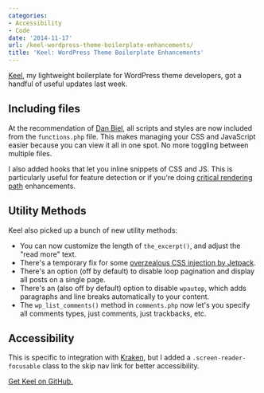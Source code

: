 ```yaml
---
categories:
- Accessibility
- Code
date: '2014-11-17'
url: /keel-wordpress-theme-boilerplate-enhancements/
title: 'Keel: WordPress Theme Boilerplate Enhancements'
---
```


[Keel](https://github.com/cferdinandi/keel), my lightweight boilerplate for WordPress theme developers, got a handful of useful updates last week.

<!--more-->

## Including files

At the recommendation of [Dan Biel](https://twitter.com/add_action_dan), all scripts and styles are now included from the `functions.php` file. This makes managing your CSS and JavaScript easier because you can view it all in one spot. No more toggling between multiple files.

I also added hooks that let you inline snippets of CSS and JS. This is particularly useful for feature detection or if you're doing [critical rendering path](https://developers.google.com/web/fundamentals/performance/critical-rendering-path/) enhancements.

## Utility Methods

Keel also picked up a bunch of new utility methods:

* You can now customize the length of `the_excerpt()`, and adjust the "read more" text.
* There's a temporary fix for some [overzealous CSS injection by Jetpack](https://github.com/Automattic/jetpack/issues/1258).
* There's an option (off by default) to disable loop pagination and display all posts on a single page.
* There's an (also off by default) option to disable `wpautop`, which adds paragraphs and line breaks automatically to your content.
* The `wp_list_comments()` method in `comments.php` now let's you specify all comments types, just comments, just trackbacks, etc.

## Accessibility

This is specific to integration with [Kraken](http://cferdinandi.github.io/kraken/), but I added a `.screen-reader-focusable` class to the skip nav link for better accessibility.

[Get Keel on GitHub.](https://github.com/cferdinandi/keel)